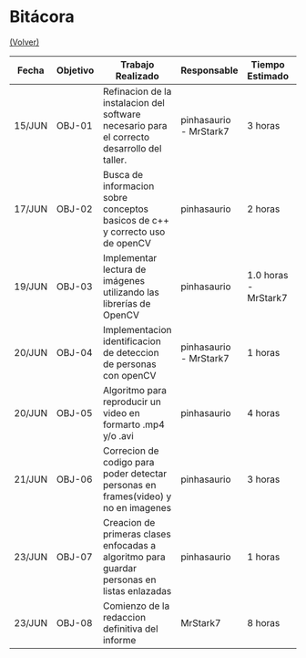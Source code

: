 # Bitácora

[(Volver)](../README.md)

| Fecha  | Objetivo  | Trabajo Realizado | Responsable | Tiempo Estimado | Tiempo Real |
|--------|-----------|-------------------|-------------|-----------------|-------------|
| 15/JUN | OBJ-01    | Refinacion de la instalacion del software necesario para el correcto desarrollo del taller. | pinhasaurio - MrStark7 | 3 horas    | 8 horas |
| 17/JUN | OBJ-02    | Busca de informacion sobre conceptos basicos de c++ y correcto uso de openCV | pinhasaurio |  2 horas | 4 horas |
| 19/JUN | OBJ-03    | Implementar lectura de imágenes utilizando las librerías de OpenCV | pinhasaurio | 1.0 horas - MrStark7 | 2 horas |
| 20/JUN | OBJ-04    | Implementacion identificacion de deteccion de personas con openCV | pinhasaurio - MrStark7 | 1 horas | 3 horas |
| 20/JUN | OBJ-05    | Algoritmo para reproducir un video en formarto .mp4 y/o .avi | pinhasaurio | 4 horas | 7 horas |
| 21/JUN | OBJ-06    | Correcion de codigo para poder detectar personas en frames(video) y no en imagenes | pinhasaurio | 3 horas | 4.5 horas |
| 23/JUN | OBJ-07    | Creacion de primeras clases enfocadas a algoritmo para guardar personas en listas enlazadas | pinhasaurio | 1 horas | 2 horas |
| 23/JUN | OBJ-08    | Comienzo de la redaccion definitiva del informe | MrStark7 | 8 horas | ? |
